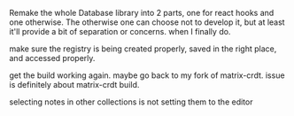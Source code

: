 Remake the whole Database library into 2 parts, one for react hooks and one otherwise. The otherwise one can choose not to develop it, but at least it'll provide a bit of separation or concerns. when I finally do.

make sure the registry is being created properly, saved in the right place, and accessed properly.

get the build working again. maybe go back to my fork of matrix-crdt.
issue is definitely about matrix-crdt build.

selecting notes in other collections is not setting them to the editor
